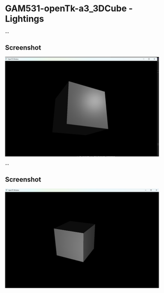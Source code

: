 # GAM531-openTk-a3_3DCube - Lightings

   
--
## Screenshot

![Running Program](./Screenshot%202025-10-07%20222751.png)

--
## Screenshot

![Running Program](./Screenshot%202025-10-07%20222934.png)

